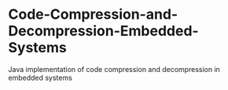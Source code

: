 # Code-Compression-and-Decompression-Embedded-Systems
Java implementation of code compression and decompression in embedded systems
